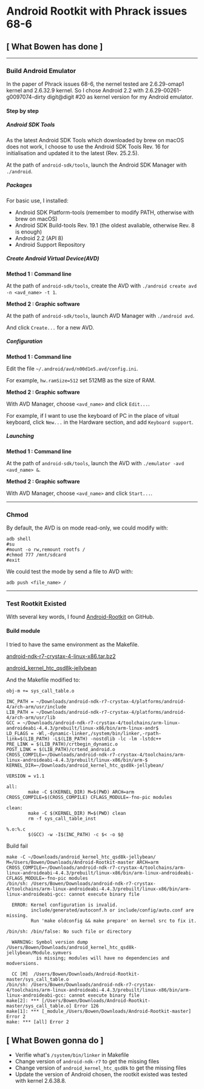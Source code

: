 # Android Rootkit with Phrack issues 68-6

## [ What Bowen has done ]

--------------------------------------------------------------------------------

### Build Android Emulator

In the paper of Phrack issues 68-6, the nernel tested are 2.6.29-omap1 kernel and 2.6.32.9 kernel. So I chose Android 2.2 with 2.6.29-00261-g0097074-dirty digit@digit #20 as kernel version for my Android emulator.

#### Step by step

##### Android SDK Tools

As the latest Android SDK Tools which downloaded by brew on macOS does not work, I choose to use the Android SDK Tools Rev. 16 for initialisation and updated it to the latest (Rev. 25.2.5).

At the path of `android-sdk/tools`, launch the Android SDK Manager with `./android`.

##### Packages

For basic use, I installed:

- Android SDK Platform-tools (remember to modify PATH, otherwise with brew on macOS)
- Android SDK Build-tools Rev. 19.1 (the oldest avaliable, otherwise Rev. 8 is enough)
- Android 2.2 (API 8)
- Android Support Repository

##### Create Android Virtual Device(AVD)

**Method 1 : Command line**

At the path of `android-sdk/tools`, create the AVD with `./android create avd -n <avd_name> -t 1`.

**Method 2 : Graphic software**

At the path of `android-sdk/tools`, launch AVD Manager with `./android avd`.

And click `Create...` for a new AVD.

##### Configuration

**Method 1 : Command line**

Edit the file `~/.android/avd/n00d1e5.avd/config.ini`.

For example, `hw.ramSize=512` set 512MB as the size of RAM.

**Method 2 : Graphic software**

With AVD Manager, choose `<avd_name>` and click `Edit...`.

For example, if I want to use the keyboard of PC in the place of vitual keyboard, click `New...` in the Hardware section, and add `Keyboard support`.

##### Launching

**Method 1 : Command line**

At the path of `android-sdk/tools`, launch the AVD with `./emulator -avd <avd_name> &`.

**Method 2 : Graphic software**

With AVD Manager, choose `<avd_name>` and click `Start...`.

--------------------------------------------------------------------------------

### Chmod

By default, the AVD is on mode read-only, we could modify with:

```
adb shell
#su
#mount -o rw,remount rootfs /
#chmod 777 /mnt/sdcard
#exit
```

We could test the mode by send a file to AVD with:

```
adb push <file_name> /
```

--------------------------------------------------------------------------------

### Test Rootkit Existed

With several key words, I found [Android-Rootkit](https://github.com/hiteshd/) on GitHub.

#### Build module

I tried to have the same environment as the Makefile.

[android-ndk-r7-crystax-4-linux-x86.tar.bz2](https://www.crystax.net/en/download)

[android_kernel_htc_qsd8k-jellybean](https://github.com/Evervolv/android_kernel_htc_qsd8k/tree/jellybean)

And the Makefile modified to:

```
obj-m += sys_call_table.o

INC_PATH = ~/Downloads/android-ndk-r7-crystax-4/platforms/android-4/arch-arm/usr/include
LIB_PATH = ~/Downloads/android-ndk-r7-crystax-4/platforms/android-4/arch-arm/usr/lib
GCC = ~/Downloads/android-ndk-r7-crystax-4/toolchains/arm-linux-androideabi-4.4.3/prebuilt/linux-x86/bin/arm-linux-andr$
LD_FLAGS = -Wl,-dynamic-linker,/system/bin/linker,-rpath-link=$(LIB_PATH) -L$(LIB_PATH) -nostdlib -lc -lm -lstdc++
PRE_LINK = $(LIB_PATH)/crtbegin_dynamic.o
POST_LINK = $(LIB_PATH)/crtend_android.o
CROSS_COMPILE=~/Downloads/android-ndk-r7-crystax-4/toolchains/arm-linux-androideabi-4.4.3/prebuilt/linux-x86/bin/arm-$
KERNEL_DIR=~/Downloads/android_kernel_htc_qsd8k-jellybean/

VERSION = v1.1

all:
        make -C $(KERNEL_DIR) M=$(PWD) ARCH=arm CROSS_COMPILE=$(CROSS_COMPILE) CFLAGS_MODULE=-fno-pic modules

clean:
        make -C $(KERNEL_DIR) M=$(PWD) clean
        rm -f sys_call_table_inst

%.o:%.c
        $(GCC) -w -I$(INC_PATH) -c $< -o $@
```

Build fail

```
make -C ~/Downloads/android_kernel_htc_qsd8k-jellybean/ M=/Users/Bowen/Downloads/Android-Rootkit-master ARCH=arm CROSS_COMPILE=~/Downloads/android-ndk-r7-crystax-4/toolchains/arm-linux-androideabi-4.4.3/prebuilt/linux-x86/bin/arm-linux-androideabi- CFLAGS_MODULE=-fno-pic modules
/bin/sh: /Users/Bowen/Downloads/android-ndk-r7-crystax-4/toolchains/arm-linux-androideabi-4.4.3/prebuilt/linux-x86/bin/arm-linux-androideabi-gcc: cannot execute binary file

  ERROR: Kernel configuration is invalid.
         include/generated/autoconf.h or include/config/auto.conf are missing.
         Run 'make oldconfig && make prepare' on kernel src to fix it.

/bin/sh: /bin/false: No such file or directory

  WARNING: Symbol version dump /Users/Bowen/Downloads/android_kernel_htc_qsd8k-jellybean/Module.symvers
           is missing; modules will have no dependencies and modversions.

  CC [M]  /Users/Bowen/Downloads/Android-Rootkit-master/sys_call_table.o
/bin/sh: /Users/Bowen/Downloads/android-ndk-r7-crystax-4/toolchains/arm-linux-androideabi-4.4.3/prebuilt/linux-x86/bin/arm-linux-androideabi-gcc: cannot execute binary file
make[2]: *** [/Users/Bowen/Downloads/Android-Rootkit-master/sys_call_table.o] Error 126
make[1]: *** [_module_/Users/Bowen/Downloads/Android-Rootkit-master] Error 2
make: *** [all] Error 2
```

## [ What Bowen gonna do ]

- Verifie what's `/system/bin/linker` in Makefile
- Change version of `android-ndk-r7` to get the missing files
- Change version of `android_kernel_htc_qsd8k` to get the missing files
- Update the version of Android chosen, the rootkit existed was tested with kernel 2.6.38.8.
